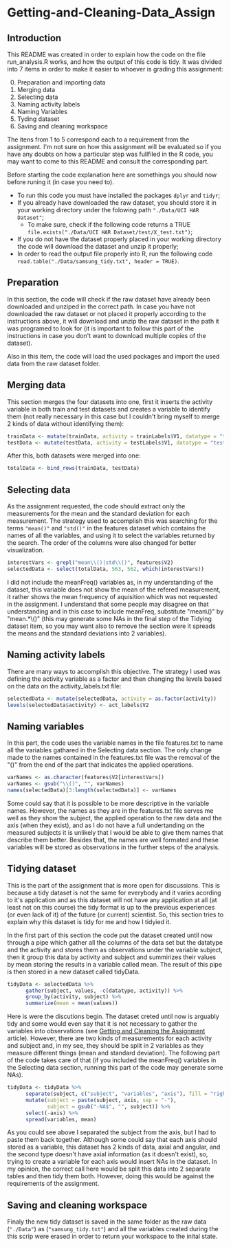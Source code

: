 Getting-and-Cleaning-Data_Assign
================================

Introduction
------------

This README was created in order to explain how the code on the file run_analysis.R works, and how the output of this code is tidy. It was divided into 7 items in order to make it easier to whoever is grading this assignment:

0. Preparation and importing data
1. Merging data
2. Selecting data
3. Naming activity labels
4. Naming Variables
5. Tyding dataset
6. Saving and cleaning workspace

The itens from 1 to 5 correspond each to a requirement from the assignment. I'm not sure on how this assignment will be evaluated so if you have any doubts on how a particular step was fullfiled in the R code, you may want to come to this README and consult the corresponding part.

Before starting the code explanation here are somethings you should now before runing it (in case you need to).
* To run this code you must have installed the packages ```dplyr``` and ```tidyr```;
* If you already have downloaded the raw dataset, you should store it in your working directory under the folowing path ```"./Data/UCI HAR Dataset"```;
  * To make sure, check if the following code returns a TRUE ```file.exists("./Data/UCI HAR Dataset/test/X_test.txt")```;
* If you do not have the dataset properly placed in your working directory the code will download the dataset and unzip it properly;
* In order to read the output file properly into R, run the following code ```read.table("./Data/samsung_tidy.txt", header = TRUE)```.

Preparation
--------------

In this section, the code will check if the raw dataset have already been downloaded and unziped in the correct path. In case you have not downloaded the raw dataset or not placed it properly according to the instructions above, it will download and unzip the raw dataset in the path it was programed to look for (it is important to follow this part of the instructions in case you don't want to download multiple copies of the dataset).

Also in this item, the code will load the used packages and import the used data from the raw dataset folder.

Merging data
---------------

This section merges the four datasets into one, first it inserts the activity variable in both train and test datasets and creates a variable to identify them (not really necessary in this case but I couldn't bring myself to merge 2 kinds of data without identifying them):
```R
trainData <- mutate(trainData, activity = trainLabels$V1, datatype = "train")
testData <- mutate(testData, activity = testLabels$V1, datatype = "test")
```

After this, both datasets were merged into one:
```R
totalData <- bind_rows(trainData, testData)
```

Selecting data
--------------

As the assignment requested, the code should extract only the measurements for the mean and the standard deviation for each measurement. The strategy used to accomplish this was searching for the terms ```"mean()"``` and ```"std()"``` in the features dataset which contains the names of all the variables, and using it to select the variables returned by the search. The order of the columns were also changed for better visualization.
```R
interestVars <- grepl("mean\\()|std\\()", features$V2)
selectedData <- select(totalData, 563, 562, which(interestVars))
``` 

I did not include the meanFreq() variables as, in my understanding of the dataset, this variable does not show the mean of the refered measurement, it rather shows the mean frequency of aquisition which was not requested in the assignment. I understand that some people may disagree on that understanding and in this case to include meanFreq, substitute "mean\\()" by "mean.*\\()" (this may generate some NAs in the final step of the Tidying dataset item, so you may want also to remove the section were it spreads the means and the standard deviations into 2 variables).

Naming activity labels
----------------------

There are many ways to accomplish this objective. The strategy I used was defining the activity variable as a factor and then changing the levels based on the data on the activity_labels.txt file:
```R
selectedData <- mutate(selectedData, activity = as.factor(activity))
levels(selectedData$activity) <- act_labels$V2
```

Naming variables
----------------

In this part, the code uses the variable names in the file features.txt to name all the variables gathared in the Selecting data section. The only change made to the names contained in the features.txt file was the removal of the "()" from the end of the part that indicates the applied operations.
```R
varNames <- as.character(features$V2[interestVars])
varNames <- gsub("\\()", "", varNames)
names(selectedData)[3:length(selectedData)] <- varNames
```

Some could say that it is possible to be more descriptive in the variable names. However, the names as they are in the features.txt file serves me well as they show the subject, the applied operation to the raw data and the axis (when they exist), and as I do not have a full undertanding on the measured subjects it is unlikely that I would be able to give them names that describe them better. Besides that, the names are well formated and these variables will be stored as observations in the further steps of the analysis.

Tidying dataset
---------------

This is the part of the assignment that is more open for discussions. This is because a tidy dataset is not the same for everybody and it varies acording to it's application and as this dataset will not have any application at all (at least not on this course) the tidy format is up to the previous experiences (or even lack of it) of the future (or current) scientist. So, this section tries to explain why this dataset is tidy for me and how I tidyied it.

In the first part of this section the code put the dataset created until now through a pipe which gather all the columns of the data set but the datatype and the activity and stores them as observations under the variable subject, then it group this data by activity and subject and summirizes their values by mean storing the results in a variable called mean. The result of this pipe is then stored in a new dataset called tidyData.
```R
tidyData <- selectedData %>% 
      gather(subject, values, -c(datatype, activity)) %>%
      group_by(activity, subject) %>%
      summarize(mean = mean(values))
```

Here is were the discutions begin. The dataset creted until now is arguably tidy and some would even say that it is not necessary to gather the variables into observations (see [Getting and Cleaning the Assignment](https://thoughtfulbloke.wordpress.com/2015/09/09/getting-and-cleaning-the-assignment/) article). However, there are two kinds of measurements for each activity and subject and, in my see, they should be split in 2 variables as they measure different things (mean and standard deviation). The following part of the code takes care of that (if you included the meanFreq() variables in the Selecting data section, running this part of the code may generate some NAs).
```R
tidyData <- tidyData %>%
      separate(subject, c("subject", "variables", "axis"), fill = "right") %>%
      mutate(subject = paste(subject, axis, sep = "-"), 
             subject = gsub("-NA$", "", subject)) %>%
      select(-axis) %>%
      spread(variables, mean)
```

As you could see above I separated the subject from the axis, but I had to paste them back together. Although some could say that each axis should stored as a variable, this dataset has 2 kinds of data, axial and angular, and the second type doesn't have axial information (as it doesn't exist), so, trying to create a variable for each axis would insert NAs in the dataset. In my opinion, the correct call here would be split this data into 2 separate tables and then tidy them both. However, doing this would be against the requirements of the assignment.

Saving and cleaning workspace
-----------------------------

Finaly the new tidy dataset is saved in the same folder as the raw data (```"./Data"```) as (```"samsung_tidy.txt"```) and all the variables created during the this scrip were erased in order to return your workspace to the inital state.













